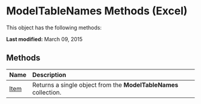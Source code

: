 
# ModelTableNames Methods (Excel)
This object has the following methods:

 **Last modified:** March 09, 2015


## Methods



|**Name**|**Description**|
|:-----|:-----|
| [Item](78d20878-4599-71f0-8717-8fd01253d270.md)|Returns a single object from the  **ModelTableNames** collection.|
